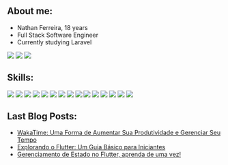 <!-- ![68747470733a2f2f692e70696e696d672e636f6d2f6f726967696e616c732f63362f33632f61652f63363363616531333434373636663134643964313834653561616665643036352e676966](https://user-images.githubusercontent.com/93049899/204681030-6ce81c5f-85f1-4801-8e93-ab41c30cda9c.jpg) -->

<!--```javascript
let dev = {name: 'Nathan',
age: 18,
nacionality: 'Brazil',
work: 'FullStack developer'
}

console.log(`Hi! I'm ${dev.name}, I'm ${dev.age} years old and i'm from ${dev.nacionality}! 
I'm currently studying to be a ${dev.work}`)
``` -->
<!-- <img src="https://github.com/nahtanPNG/nahtanPNG/assets/93049899/47298db5-3ab5-4d9e-8c2c-b96886531ea8"/> -->

## **About me:**
* Nathan Ferreira, 18 years
* Full Stack Software Engineer
* Currently studying Laravel <br>

<a href="https://linkedin.com/in/devnahtan"><img src="https://img.shields.io/badge/linkedin-1B1B1B?style=for-the-badge&logoColor=FFFFFF&logo=linkedin"/></a>
<a href="https://dev.to/nahtanpng"><img src="https://img.shields.io/badge/dev.to-1B1B1B?style=for-the-badge&logo=devdotto&logoColor=white"/></a>
<a href="mailto:nathan.ferreiira.contato@gmail.com"><img src="https://img.shields.io/badge/email-1B1B1B?logo=gmail&style=for-the-badge&logoColor=FFFFFF"/></a>
  
## **Skills:**
<p align="left"> 
<img src="https://img.shields.io/badge/HTML-1B1B1B?style=for-the-badge&logo=html5&logoColor=white"/>
<img src="https://img.shields.io/badge/CSS-1B1B1B?style=for-the-badge&logo=css3&logoColor=white"/>
<img src="https://img.shields.io/badge/PHP-1B1B1B?style=for-the-badge&logo=php&logoColor=white"/>
<img src="https://img.shields.io/badge/Javascript-1B1B1B?style=for-the-badge&logo=javascript&logoColor=white"/>
<img src="https://img.shields.io/badge/csharp-1B1B1B?style=for-the-badge&logo=csharp&logoColor=white"/>
<img src="https://img.shields.io/badge/C%2B%2B-1B1B1B?style=for-the-badge&logo=c%2B%2B&logoColor=white"/>
<img src="https://img.shields.io/badge/MYSQL-1B1B1B?style=for-the-badge&logo=mysql&logoColor=white"/>
<img src="https://img.shields.io/badge/firebase-1B1B1B?style=for-the-badge&logo=firebase&logoColor=white"/>
<img src="https://img.shields.io/badge/java-1B1B1B?style=for-the-badge&logo=openjdk&logoColor=white"/>
<img src="https://img.shields.io/badge/dart-1B1B1B?style=for-the-badge&logo=dart&logoColor=white"/>
<img src="https://img.shields.io/badge/FLUTTER-1B1B1B?style=for-the-badge&logo=flutter&logoColor=white"/>
<img src="https://img.shields.io/badge/bootstrap-1B1B1B?style=for-the-badge&logo=bootstrap&logoColor=white"/>
<img src="https://img.shields.io/badge/figma-1B1B1B?style=for-the-badge&logo=figma&logoColor=white"/>
<img src="https://img.shields.io/badge/git-1B1B1B?style=for-the-badge&logo=git&logoColor=white"/>
<img src="https://img.shields.io/badge/github-1B1B1B?style=for-the-badge&logo=github&logoColor=white"/>
</p>

## **Last Blog Posts:**

<!-- BLOG-POST-LIST:START -->
- [WakaTime: Uma Forma de Aumentar Sua Produtividade e Gerenciar Seu Tempo](https://dev.to/nahtanpng/wakatime-uma-forma-de-aumentar-sua-produtividade-e-gerenciar-seu-tempo-568p)
- [Explorando o Flutter: Um Guia Básico para Iniciantes](https://dev.to/nahtanpng/explorando-o-flutter-um-guia-basico-para-iniciantes-55l6)
- [Gerenciamento de Estado no Flutter, aprenda de uma vez!](https://dev.to/nahtanpng/gerenciamento-de-estado-no-flutter-aprenda-de-uma-vez-51k8)
<!-- BLOG-POST-LIST:END -->
